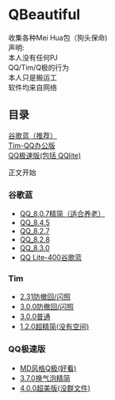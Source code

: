# QBeautiful  
收集各种Mei Hua包（狗头保命)  
声明:  
本人没有任何PJ  
QQ/Tim/Q极的行为  
本人只是搬运工  
软件均来自网络  
  
## 目录  
[谷歌蓝（推荐）](#谷歌蓝)  
[Tim-QQ办公版](#Tim)  
[QQ极速版(包括 QQlite)](#QQ极速版)
  

正文开始 
### 谷歌蓝  
 - [QQ_8.0.7精简（适合养老）](https://gebixiaohu.lanzoux.com/ipZ07m7s39e)  
 - [QQ_8.4.5](https://gebixiaohu.lanzoux.com/iPKDWm7s4fg)  
 - [QQ_8.2.7](https://gebixiaohu.lanzoux.com/ik9ZOm7s55c)  
 - [QQ_8.2.8](https://gebixiaohu.lanzoux.com/igpemm7s64h)  
 - [QQ_8.3.0](https://gebixiaohu.lanzoux.com/iUOw5m7s79i)  
 - [QQ Lite-400谷歌蓝](https://gebixiaohu.lanzoux.com/iZo7dm7s85a)  
  
### Tim  
 - [2.31防撤回/闪照](https://gebixiaohu.lanzoux.com/i25ULm7tw4j)  
 - [3.0.0防撤回/闪照](https://gebixiaohu.lanzoux.com/ipNcum7tvih)  
 - [3.0.0普通](https://gebixiaohu.lanzoux.com/icVFpm7ttqd)  
 - [1.2.0超精简(没有空间)](https://gebixiaohu.lanzoux.com/i8VMOm7trdi)  
  
### QQ极速版  
 - [MD风格Q极(好看)](https://gebixiaohu.lanzoux.com/iF1wKm7v19a)  
 - [3.7.0换气泡精简](https://gebixiaohu.lanzoux.com/ih9uBm7twwh)  
 - [4.0.0超美版(没群文件)](https://gebixiaohu.lanzoux.com/iqzfgm7)
